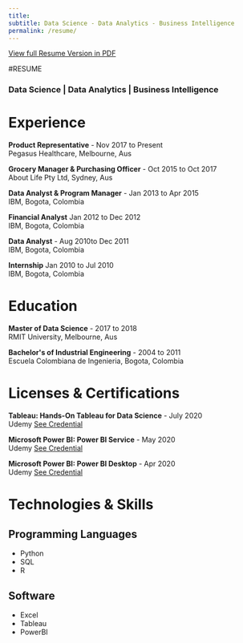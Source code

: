 ```yaml
---
title: 
subtitle: Data Science - Data Analytics - Business Intelligence  
permalink: /resume/
---
```

 <a href="https://carloscastill.github.io/PDFS/Carlos_Castillo_Resume.pdf" target="_blank">View full Resume Version in PDF</a>

#RESUME

### Data Science | Data Analytics |  Business Intelligence  


# Experience

**Product Representative** - Nov 2017 to Present                           
Pegasus Healthcare, Melbourne, Aus

**Grocery Manager & Purchasing Officer** - Oct 2015 to Oct 2017                       
About Life Pty Ltd, Sydney, Aus

**Data Analyst & Program Manager** - Jan 2013 to Apr 2015                           
IBM, Bogota, Colombia                                                                                 

**Financial Analyst** Jan 2012 to Dec 2012                           
IBM, Bogota, Colombia

**Data Analyst** - Aug 2010to Dec 2011                                                      
IBM, Bogota, Colombia

**Internship** Jan 2010 to Jul 2010                                                      
IBM, Bogota, Colombia

# Education

**Master of Data Science** - 2017 to 2018                                                      
RMIT University, Melbourne, Aus                                                 

**Bachelor's of Industrial Engineering** - 2004 to 2011                           
Escuela Colombiana de Ingenieria, Bogota, Colombia                                                      

# Licenses & Certifications

**Tableau: Hands-On Tableau for Data Science** - July 2020                           
Udemy [See Credential](https://www.udemy.com/certificate/UC-878a5780-0d5c-44ef-b6c4-a2229f943dee/)

**Microsoft Power BI: Power BI Service** - May 2020                           
Udemy [See Credential](https://www.udemy.com/certificate/UC-784dec9c-b7c4-420c-b0d9-a67311d95e56/)

**Microsoft Power BI: Power BI Desktop** - Apr 2020                           
Udemy [See Credential](https://www.udemy.com/certificate/UC-e070c154-2db6-4316-927b-085abaf34d31/)

# Technologies & Skills

## Programming Languages

- Python
- SQL
- R

## Software

- Excel
- Tableau
- PowerBI
